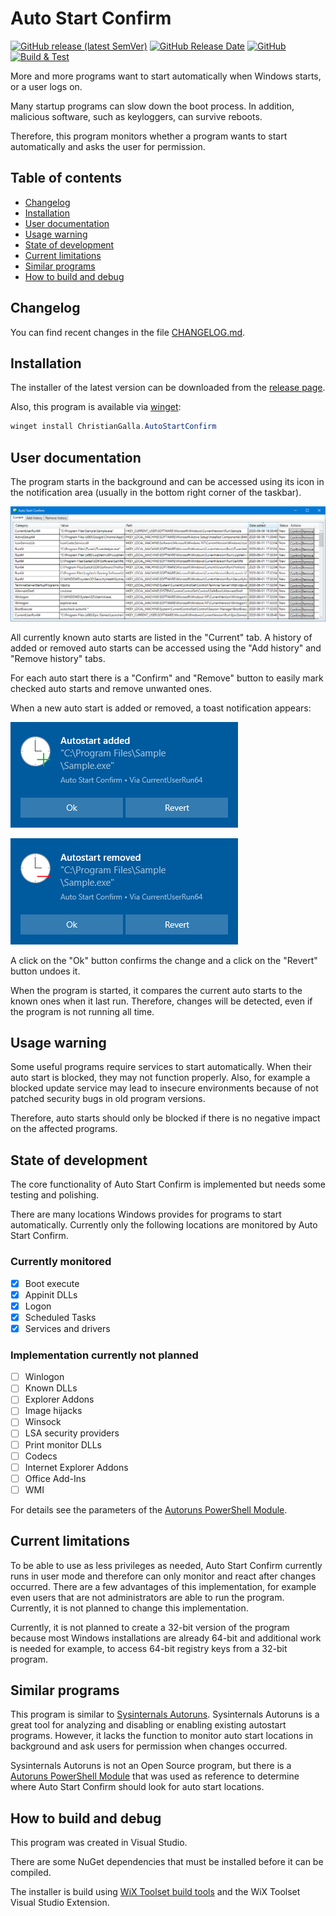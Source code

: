 # Auto Start Confirm

[![GitHub release (latest SemVer)](https://img.shields.io/github/v/release/ChristianGalla/AutoStartConfirm?label=Latest%20release%20version)](https://github.com/ChristianGalla/AutoStartConfirm/releases/latest)
[![GitHub Release Date](https://img.shields.io/github/release-date/ChristianGalla/AutoStartConfirm?label=Latest%20release%20date)](https://github.com/ChristianGalla/AutoStartConfirm/releases/latest)
[![GitHub](https://img.shields.io/github/license/ChristianGalla/AutoStartConfirm?label=License)](https://github.com/ChristianGalla/AutoStartConfirm/blob/master/LICENSE)
[![Build & Test](https://github.com/ChristianGalla/AutoStartConfirm/actions/workflows/ci.yml/badge.svg)](https://github.com/ChristianGalla/AutoStartConfirm/actions/workflows/ci.yml)

More and more programs want to start automatically when Windows starts, or a user logs on.

Many startup programs can slow down the boot process.
In addition, malicious software, such as keyloggers, can survive reboots.

Therefore, this program monitors whether a program wants to start automatically and asks the user for permission.

## Table of contents

* [Changelog](#changelog)
* [Installation](#installation)
* [User documentation](#user-documentation)
* [Usage warning](#usage-warning)
* [State of development](#state-of-development)
* [Current limitations](#current-limitations)
* [Similar programs](#similar-programs)
* [How to build and debug](#how-to-build-and-debug)

## Changelog

You can find recent changes in the file [CHANGELOG.md](https://github.com/ChristianGalla/AutoStartConfirm/blob/master/CHANGELOG.md).
 

## Installation

The installer of the latest version can be downloaded from the [release page](https://github.com/ChristianGalla/AutoStartConfirm/releases/latest).

Also, this program is available via [winget](https://learn.microsoft.com/en-us/windows/package-manager/winget/):

```powershell
winget install ChristianGalla.AutoStartConfirm
```

## User documentation

The program starts in the background and can be accessed using its icon in the notification area
(usually in the bottom right corner of the taskbar).

![Main Window](./Images/MainWindow.png "Main Window")

All currently known auto starts are listed in the "Current" tab.
A history of added or removed auto starts can be accessed using the "Add history" and "Remove history" tabs.

For each auto start there is a "Confirm" and "Remove" button to easily mark checked auto starts and remove unwanted ones.

When a new auto start is added or removed, a toast notification appears:

![Add Notification](./Images/AddNotification.png "Add Notification")

![Remove Notification](./Images/RemoveNotification.png "Remove Notification")

A click on the "Ok" button confirms the change and a click on the "Revert" button undoes it.

When the program is started, it compares the current auto starts to the known ones when it last run.
Therefore, changes will be detected, even if the program is not running all time.

## Usage warning

Some useful programs require services to start automatically.
When their auto start is blocked, they may not function properly.
Also, for example a blocked update service may lead to insecure environments because of not patched security bugs in old program versions.

Therefore, auto starts should only be blocked if there is no negative impact on the affected programs.

## State of development

The core functionality of Auto Start Confirm is implemented but needs some testing and polishing.

There are many locations Windows provides for programs to start automatically.
Currently only the following locations are monitored by Auto Start Confirm.

### Currently monitored

- [x] Boot execute
- [x] Appinit DLLs
- [x] Logon
- [x] Scheduled Tasks
- [x] Services and drivers

### Implementation currently not planned

- [ ] Winlogon
- [ ] Known DLLs
- [ ] Explorer Addons
- [ ] Image hijacks
- [ ] Winsock
- [ ] LSA security providers
- [ ] Print monitor DLLs
- [ ] Codecs
- [ ] Internet Explorer Addons
- [ ] Office Add-Ins
- [ ] WMI

For details see the parameters of the [Autoruns PowerShell Module](https://github.com/p0w3rsh3ll/AutoRuns).

## Current limitations

To be able to use as less privileges as needed, Auto Start Confirm currently runs in user mode and therefore can only monitor and react after changes occurred.
There are a few advantages of this implementation, for example even users that are not administrators are able to run the program.
Currently, it is not planned to change this implementation.

Currently, it is not planned to create a 32-bit version of the program because most Windows installations are already 64-bit and additional work is needed
for example, to access 64-bit registry keys from a 32-bit program.

## Similar programs

This program is similar to [Sysinternals Autoruns](https://docs.microsoft.com/en-us/sysinternals/downloads/autoruns).
Sysinternals Autoruns is a great tool for analyzing and disabling or enabling existing autostart programs.
However, it lacks the function to monitor auto start locations in background and ask users for permission when changes occurred.

Sysinternals Autoruns is not an Open Source program, but there is a [Autoruns PowerShell Module](https://github.com/p0w3rsh3ll/AutoRuns)
that was used as reference to determine where Auto Start Confirm should look for auto start locations.

## How to build and debug

This program was created in Visual Studio.

There are some NuGet dependencies that must be installed before it can be compiled.

The installer is build using [WiX Toolset build tools](https://wixtoolset.org/releases/) and the WiX Toolset Visual Studio Extension.

